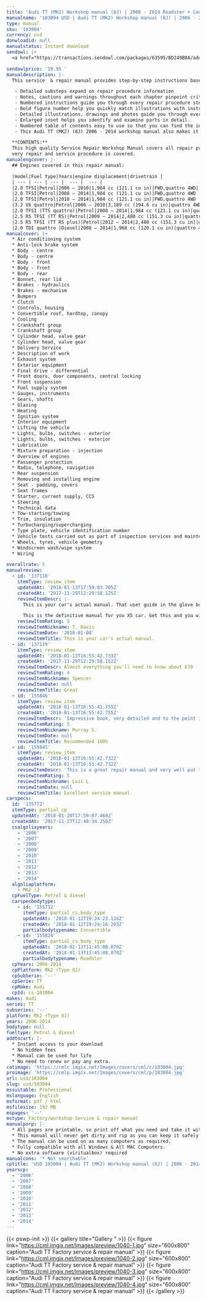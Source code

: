 ```yaml
---
title: 'Audi TT (MK2) Workshop manual (8J) | 2006 - 2014 Roadster + Coupe '
manualname: '103004 USD | Audi TT (MK2) Workshop manual (8J) | 2006 - 2014 Roadster + Coupe '
type: manual
sku: '103004'
currency: usd
donwloadid: null
manualstatus: Instant download
sendowl: |+
  <a href="https://transactions.sendowl.com/packages/63595/BD249B8A/add_to_cart" rel="nofollow"><img src="https://cml.imgix.net/Images/assets/add_to_cart.jpg" /></a><script type="text/javascript" src="https://transactions.sendowl.com/assets/sendowl.js" ></script>

sendowlprice: '19.95 '
manualdescription: |-
  This service  & repair manual provides step-by-step instructions based on the complete disassembly of the machine. It is this level of detail, along with hundreds of photos and illustrations, that guide the reader through each service and repair procedure. 

   - Detailed substeps expand on repair procedure information 
   - Notes, cautions and warnings throughout each chapter pinpoint critical information. 
   - Numbered instructions guide you through every repair procedure step by step. 
   - Bold figure number help you quickly match illustrations with instructions. 
   - Detailed illustrations, drawings and photos guide you through every procedure. 
   - Enlarged inset helps you identify and examine parts in detail. 
   - Numbered table of contents easy to use so that you can find the information you need fast. 
   - This Audi TT (MK2) (8J) 2006 - 2014 workshop manual also makes it easy to diagnose and repair problems with your machines electrical system. Troubleshooting and electrical service procedures are combined with detailed wiring diagrams for ease of use. 

  **CONTENTS:**
  This high quality Service Repair Workshop Manual covers all repair procedures A-Z.
  very repair and service procedure is covered.
manualengcover: |-
  ## Engines covered in this repair manual:

  |model|Fuel type|Years|engine displacement|drivetrain |
  | --- | --- | --- |  --- |  --- | 
  |2.0 TFSI|Petrol|2006 – 2010|1,984 cc (121.1 cu in)|FWD,quattro 4WD|
  |2.0 TFSI|Petrol|2008 – 2014|1,984 cc (121.1 cu in)|FWD,quattro 4WD |
  |2.0 TFSI|Petrol|2010 – 2014|1,984 cc (121.1 cu in)|FWD,quattro 4WD |
  |3.2 V6 quattro|Petrol|2006 – 2010|3,189 cc (194.6 cu in)|quattro 4WD |
  |2.0 TFSI (TTS quattro)|Petrol|2008 – 2014|1,984 cc (121.1 cu in)|quattro 4WD |
  |2.5 R5 TFSI (TT RS)|Petrol|2009 – 2014|2,480 cc (151.3 cu in)|quattro 4WD |
  |2.5 R5 TFSI (TT RS plus)|Petrol|2012 – 2014|2,480 cc (151.3 cu in)|quattro 4WD |
  |2.0 TDI quattro |Diesel|2008 – 2014|1,968 cc (120.1 cu in)|quattro 4WD |
manualcover: |+
  * Air conditioning system
  * Anti-lock brake system
  * Body - centre
  * Body - centre
  * Body - front
  * Body - front
  * Body - rear
  * Bonnet, rear lid
  * Brakes - hydraulics
  * Brakes - mechanism
  * Bumpers
  * Clutch
  * Controls, housing
  * Convertible roof, hardtop, canopy
  * Cooling
  * Crankshaft group
  * Crankshaft group
  * Cylinder head, valve gear
  * Cylinder head, valve gear
  * Delivery Service
  * Description of work
  * Exhaust system
  * Exterior equipment
  * Final drive - differential
  * Front doors, door components, central locking
  * Front suspension
  * Fuel supply system
  * Gauges, instruments
  * Gears, shafts
  * Glazing
  * Heating
  * Ignition system
  * Interior equipment
  * Lifting the vehicle
  * Lights, bulbs, switches - exterior
  * Lights, bulbs, switches - exterior
  * Lubrication
  * Mixture preparation - injection
  * Overview of engines
  * Passenger protection
  * Radio, telephone, navigation
  * Rear suspension
  * Removing and installing engine
  * Seat - padding, covers
  * Seat frames
  * Starter, current supply, CCS
  * Steering
  * Technical data
  * Tow-starting/towing
  * Trim, insulation
  * Turbocharging/supercharging
  * Type plate, vehicle identification number
  * Vehicle tests carried out as part of inspection services and maintenance
  * Wheels, tyres, vehicle geometry
  * Windscreen wash/wipe system
  * Wiring

overallrate: 5
manualreview:
  - id: '137118'
    itemType: review_item
    updatedAt: '2018-01-13T17:59:03.705Z'
    createdAt: '2017-11-29T12:29:58.125Z'
    reviewItemDescr: |-
      This is your car's actual manual. That user guide in the glove box is just a taster.

      This is the definitive manual for you X5 car. Get this and you will get your car; you'll understand what your mechanic is recommending and why; you'll know what you can do and how to do it.
    reviewItemRating: 5
    reviewItemNickname: T. Davis
    reviewItemDate: '2018-01-08'
    reviewItemTitle: This is your car's actual manual.
  - id: '137119'
    itemType: review_item
    updatedAt: '2018-01-13T16:55:42.733Z'
    createdAt: '2017-11-29T12:29:58.152Z'
    reviewItemDescr: Almost everything you'll need to know about E70
    reviewItemRating: 4
    reviewItemNickname: Spencer
    reviewItemDate: null
    reviewItemTitle: Great
  - id: '155846'
    itemType: review_item
    updatedAt: '2018-01-13T16:55:42.755Z'
    createdAt: '2018-01-13T16:55:42.755Z'
    reviewItemDescr: 'Impressive book, very detailed and to the point information!'
    reviewItemRating: 5
    reviewItemNickname: Murray S.
    reviewItemDate: null
    reviewItemTitle: Recommended 100%
  - id: '155845'
    itemType: review_item
    updatedAt: '2018-01-13T16:55:42.732Z'
    createdAt: '2018-01-13T16:55:42.732Z'
    reviewItemDescr: 'This is a great repair manual and very well put together. So far it''s been perfect, I haven''t run into things it doesn''t cover or lacking detail as some other brands do'
    reviewItemRating: 5
    reviewItemNickname: Luis L.
    reviewItemDate: null
    reviewItemTitle: Excellent service manual
carspecs:
  id: '135772'
  itemType: partial_cp
  updatedAt: '2018-01-20T17:59:07.468Z'
  createdAt: '2017-11-27T12:40:34.258Z'
  csalgoliayears:
    - '2006'
    - '2007'
    - '2008'
    - '2009'
    - '2010'
    - '2011'
    - '2012'
    - '2013'
    - '2014'
  algoliaplatform:
    - MK2 (J
  cpFuelType: Petrol & diesel
  carspecbodytype:
    - id: '155732'
      itemType: partial_cs_body_type
      updatedAt: '2018-01-12T19:24:23.116Z'
      createdAt: '2018-01-12T19:24:16.203Z'
      partialbodytypename: Convertible
    - id: '155824'
      itemType: partial_cs_body_type
      updatedAt: '2018-01-13T11:45:08.070Z'
      createdAt: '2018-01-13T11:45:08.070Z'
      partialbodytypename: Roadster
  cpYears: 2006-2014
  cpPlatform: Mk2 (Type 8J)
  cpSubSerie: '--'
  cpSerie: TT
  cpMake: Audi
  cpId: cs-103004
makes: Audi
series: TT
subseries: '--'
platform: Mk2 (Type 8J)
years: 2006-2014
bodytype: null
fueltype: Petrol & diesel
addtocart: |-
  * Instant access to your download
  * No hidden fees
  * Manual can be used for life
  * No need to renew or pay any extra.
catimage: 'https://cmlc.imgix.net/Images/covers/cml/c/103004.jpg'
proimage: 'https://cmlp.imgix.net/Images/covers/cml/p/103004.jpg'
url: usd/103004
slug: usd/103004
mssuitable: Professional
mslanguage: English
msformat: pdf / html
msfilesize: 192 MB
mspages: '--'
mstype: Factory/workshop Service & repair manual
manualporp: |-
  * All pages are printable, so print off what you need and take it with you into the garage or workshop
  * This manual will never get dirty and rip as you can keep it safely on your PC and print the pages you need in matter of seconds.
  * The manual can be used on as many computers as required.
  * Fully compatible with all Windows & All MAC Computers.
  * No extra software (viritualbox) required
manualcons: '* Not searchable'
cptitle: 'USD 103004 | Audi TT (MK2) Workshop manual (8J) | 2006 - 2014 Roadster + Coupe '
yearscp:
  - '2006'
  - '2007'
  - '2008'
  - '2009'
  - '2010'
  - '2011'
  - '2012'
  - '2013'
  - '2014'
---
```


{{< pswp-init >}}
{{< gallery title="Gallery " >}}
{{< figure link="https://cml.imgix.net/Images/preview/1040-1.jpg" size="600x800" caption="Audi TT Factory service & repair manual" >}}
{{< figure link="https://cml.imgix.net/Images/preview/1040-2.jpg" size="600x800" caption="Audi TT Factory service & repair manual" >}}
{{< figure link="https://cml.imgix.net/Images/preview/1040-3.jpg" size="600x800" caption="Audi TT Factory service & repair manual" >}}
{{< figure link="https://cml.imgix.net/Images/preview/1040-4.jpg" size="600x800" caption="Audi TT Factory service & repair manual" >}}
{{< /gallery >}}